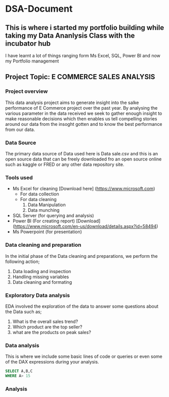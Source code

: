 # DSA-Document

## This is where i started my portfolio building while taking my Data Ananlysis Class with the incubator hub
I have learnt a lot of things ranging form Ms Excel, SQL, Power BI and now my Portfolio management

## Project Topic: E COMMERCE SALES ANALYSIS
### Project overview

This data analysis project aims to generate insight into the salke performance of E Commerce project over the past year. By analysing the various parameter in the data received we seek to gather enough insight to make reasonable decisions which then enables us tell compelling stories around our data from the insoght gotten and to know the best performance from our data.

### Data Source

The primary data source of Data used here is Data sale.csv and this is an open source data that can be freely downloaded fro an open source online such as kaggle  or FRED or any other data repository site.

### Tools used
- Ms Excel for cleaning [Download here] (https://www.microsoft.com)
    - For data collection
    - For data cleaning
      1. Data Manipulation
      2. Data munching
- SQL Server (for querying and analysis)
- Power BI (For creating report) [Download] (https://www.microsoft.com/en-us/download/details.aspx?id=58494)
- Ms Powerpoint (for presentation)

### Data cleaning and preparation

In the initial phase of the Data cleaning and preparations, we perform the following action;
1. Data loading and inspection
2. Handling missing variables
3. Data cleaning and formating

### Exploratory Data analysis
EDA involved the exploration of the data to answer some questions about the Data such as;
1. What is the overall sales trend?
2. Which product are the top seller?
3. what are the products on peak sales?

### Data analysis

This is where we include some basic lines of code or queries or even some of the DAX expressions during your analysis.

``` SQL
SELECT A,B,C
WHERE A> 15
````

### Analysis
